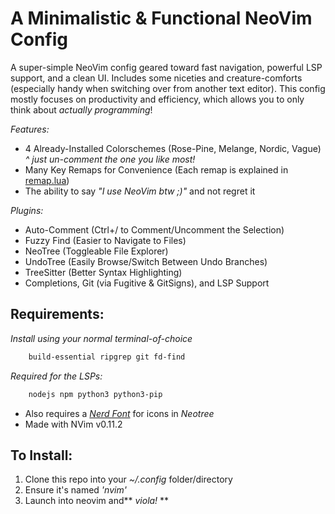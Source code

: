 # A Minimalistic & Functional NeoVim Config

A super-simple NeoVim config geared toward fast navigation, powerful LSP support, and a clean UI.
Includes some niceties and creature-comforts (especially handy when switching over from another text editor). This config mostly focuses on productivity and efficiency, which allows you to only think about _actually programming_!

_Features:_

- 4 Already-Installed Colorschemes (Rose-Pine, Melange, Nordic, Vague)
  _^ just un-comment the one you like most!_
- Many Key Remaps for Convenience (Each remap is explained in [remap.lua](https://github.com/originaluncompiled/nvim-config/blob/main/lua/remap.lua))
- The ability to say _"I use NeoVim btw ;)"_ and not regret it

_Plugins:_

- Auto-Comment (Ctrl+/ to Comment/Uncomment the Selection)
- Fuzzy Find (Easier to Navigate to Files)
- NeoTree (Toggleable File Explorer)
- UndoTree (Easily Browse/Switch Between Undo Branches)
- TreeSitter (Better Syntax Highlighting)
- Completions, Git (via Fugitive & GitSigns), and LSP Support

## Requirements:

_Install using your normal terminal-of-choice_

```bash
    build-essential ripgrep git fd-find
```

_Required for the LSPs:_

```bash
    nodejs npm python3 python3-pip
```

- Also requires a [_Nerd Font_](https://www.nerdfonts.com/) for icons in _Neotree_
- Made with NVim v0.11.2

## To Install:

1. Clone this repo into your _~/.config_ folder/directory
2. Ensure it's named _'nvim'_
3. Launch into neovim and** _viola!_ **
